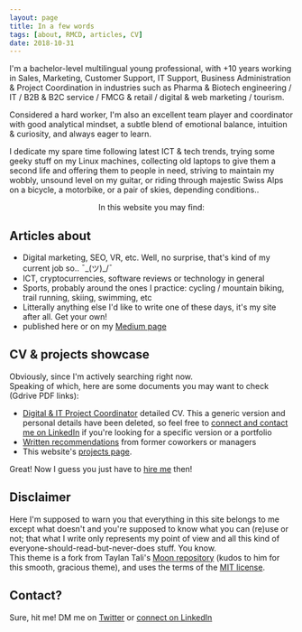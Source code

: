 ```yaml
---
layout: page
title: In a few words
tags: [about, RMCD, articles, CV]
date: 2018-10-31
---
```

    
I'm a bachelor-level multilingual young professional, with +10 years working in Sales, Marketing, Customer Support, IT Support, Business Administration & Project Coordination in industries such as Pharma & Biotech engineering / IT / B2B & B2C service / FMCG & retail / digital & web marketing / tourism.    

Considered a hard worker, I'm also an excellent team player and coordinator with good analytical mindset, a subtle blend of emotional balance, intuition & curiosity, and always eager to learn.   
    
I dedicate my spare time following latest ICT & tech trends, trying some geeky stuff on my Linux machines, collecting old laptops to give them a second life and offering them to people in need, striving to maintain my wobbly, unsound level on my guitar, or riding through majestic Swiss Alps on a bicycle, a motorbike, or a pair of skies, depending conditions..     
  
<center>  In this website you may find:  </center>  

## Articles about
* Digital marketing, SEO, VR, etc. Well, no surprise, that's kind of my current job so.. ¯\_(ツ)_/¯
* ICT, cryptocurrencies, software reviews or technology in general
* Sports, probably around the ones I practice: cycling / mountain biking, trail running, skiing, swimming, etc
* Litterally anything else I'd like to write one of these days, it's my site after all. Get your own!
* published here or on my [Medium page](https://medium.com/@Romain_Marchand)

## CV & projects showcase
Obviously, since I'm actively searching right now.  
Speaking of which, here are some documents you may want to check (Gdrive PDF links):
* [Digital & IT Project Coordinator](https://drive.google.com/open?id=1K3Eod-2f-WGaRSrlZVFVaAX_xSAv5b2I) detailed CV. This a generic version and personal details have been deleted, so feel free to [connect and contact me on LinkedIn](https://www.linkedin.com/in/marchandromain/) if you're looking for a specific version or a portfolio  
* [Written recommendations](https://drive.google.com/open?id=1WFMRN0ML64Edqv_lDy7kgSfd85cdYOJZ) from former coworkers or managers    
* This website's [projects page](https://r-m-c-d.github.io/projects/).  

Great! Now I guess you just have to [hire me](https://www.linkedin.com/in/marchandromain/) then!

## Disclaimer

Here I'm supposed to warn you that everything in this site belongs to me except what doesn't and you're supposed to know what you can (re)use or not; that what I write only represents my point of view and all this kind of everyone-should-read-but-never-does stuff. You know.     
This theme is a fork from Taylan Tali's [Moon repository](https://github.com/TaylanTatli/Moon) (kudos to him for this smooth, gracious theme), and uses the terms of the [MIT license](https://github.com/r-m-c-d/r-m-c-d.github.io/blob/master/LICENSE).  


## Contact?
Sure, hit me! DM me on [Twitter](https://twitter.com/Roman0oO) or [connect on LinkedIn](https://www.linkedin.com/in/marchandromain/)

